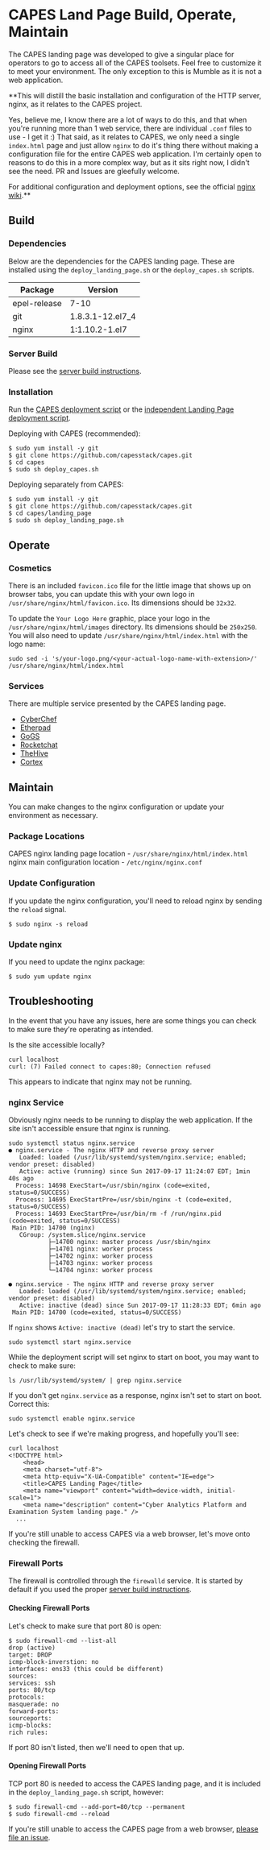 # CAPES Land Page Build, Operate, Maintain
The CAPES landing page was developed to give a singular place for operators to go to access all of the CAPES toolsets. Feel free to customize it to meet your environment. The only exception to this is Mumble as it is not a web application.

**This will distill the basic installation and configuration of the HTTP server, nginx, as it relates to the CAPES project.

Yes, believe me, I know there are a lot of ways to do this, and that when you're running more than 1 web service, there are individual `.conf` files to use - I get it :) That said, as it relates to CAPES, we only need a single `index.html` page and just allow `nginx` to do it's thing there without making a configuration file for the entire CAPES web application. I'm certainly open to reasons to do this in a more complex way, but as it sits right now, I didn't see the need. PR and Issues are gleefully welcome.

For additional configuration and deployment options, see the official [nginx wiki](https://www.nginx.com/resources/wiki/).**

## Build

### Dependencies
Below are the dependencies for the CAPES landing page. These are installed using the `deploy_landing_page.sh` or the `deploy_capes.sh` scripts.

| Package      | Version           |
|--------------|-------------------|
| epel-release | 7-10              |
| git          | 1.8.3.1-12.el7_4  |
| nginx        | 1:1.10.2-1.el7    |

### Server Build
Please see the [server build instructions](../docs/README.md#build-your-os).

### Installation
Run the [CAPES deployment script](../deploy_capes.sh) or the [independent Landing Page deployment script](deploy_landing_page.sh).

Deploying with CAPES (recommended):
```
$ sudo yum install -y git
$ git clone https://github.com/capesstack/capes.git
$ cd capes
$ sudo sh deploy_capes.sh
```
Deploying separately from CAPES:
```
$ sudo yum install -y git
$ git clone https://github.com/capesstack/capes.git
$ cd capes/landing_page
$ sudo sh deploy_landing_page.sh
```
## Operate
### Cosmetics
There is an included `favicon.ico` file for the little image that shows up on browser tabs, you can update this with your own logo in `/usr/share/nginx/html/favicon.ico`. Its dimensions should be `32x32`.

To update the `Your Logo Here` graphic, place your logo in the `/usr/share/nginx/html/images` directory. Its dimensions should be `250x250`. You will also need to update `/usr/share/nginx/html/index.html` with the logo name:
```
sudo sed -i 's/your-logo.png/<your-actual-logo-name-with-extension>/' /usr/share/nginx/html/index.html
```
### Services
There are multiple service presented by the CAPES landing page.
* [CyberChef](../cyberchef/build_operate_maintain.md)
* [Etherpad](../etherpad/build_operate_maintain.md)  
* [GoGS](../gogs/build_operate_maintain.md)  
* [Rocketchat](../rocketchat/build_operate_maintain.md)  
* [TheHive](../thehive/build_operate_maintain.md)  
* [Cortex](../thehive/build_operate_maintain.md)  

## Maintain
You can make changes to the nginx configuration or update your environment as necessary.

### Package Locations
CAPES nginx landing page location - `/usr/share/nginx/html/index.html`   
nginx main configuration location - `/etc/nginx/nginx.conf`

### Update Configuration
If you update the nginx configuration, you'll need to reload nginx by sending the `reload` signal.
```
$ sudo nginx -s reload
```

### Update nginx
If you need to update the nginx package:
```
$ sudo yum update nginx
```

## Troubleshooting
In the event that you have any issues, here are some things you can check to make sure they're operating as intended.

Is the site accessible locally?
```
curl localhost
curl: (7) Failed connect to capes:80; Connection refused
```
This appears to indicate that nginx may not be running.

### nginx Service
Obviously nginx needs to be running to display the web application. If the site isn't accessible ensure that nginx is running.
```
sudo systemctl status nginx.service
● nginx.service - The nginx HTTP and reverse proxy server
   Loaded: loaded (/usr/lib/systemd/system/nginx.service; enabled; vendor preset: disabled)
   Active: active (running) since Sun 2017-09-17 11:24:07 EDT; 1min 40s ago
  Process: 14698 ExecStart=/usr/sbin/nginx (code=exited, status=0/SUCCESS)
  Process: 14695 ExecStartPre=/usr/sbin/nginx -t (code=exited, status=0/SUCCESS)
  Process: 14693 ExecStartPre=/usr/bin/rm -f /run/nginx.pid (code=exited, status=0/SUCCESS)
 Main PID: 14700 (nginx)
   CGroup: /system.slice/nginx.service
           ├─14700 nginx: master process /usr/sbin/nginx
           ├─14701 nginx: worker process
           ├─14702 nginx: worker process
           ├─14703 nginx: worker process
           └─14704 nginx: worker process

● nginx.service - The nginx HTTP and reverse proxy server
   Loaded: loaded (/usr/lib/systemd/system/nginx.service; enabled; vendor preset: disabled)
   Active: inactive (dead) since Sun 2017-09-17 11:28:33 EDT; 6min ago
 Main PID: 14700 (code=exited, status=0/SUCCESS)
```
If `nginx` shows `Active: inactive (dead)` let's try to start the service.
```
sudo systemctl start nginx.service
```
While the deployment script will set nginx to start on boot, you may want to check to make sure:
```
ls /usr/lib/systemd/system/ | grep nginx.service
```
If you don't get `nginx.service` as a response, nginx isn't set to start on boot. Correct this:
```
sudo systemctl enable nginx.service
```
Let's check to see if we're making progress, and hopefully you'll see:
```
curl localhost
<!DOCTYPE html>
	<head>
	<meta charset="utf-8">
	<meta http-equiv="X-UA-Compatible" content="IE=edge">
	<title>CAPES Landing Page</title>
	<meta name="viewport" content="width=device-width, initial-scale=1">
	<meta name="description" content="Cyber Analytics Platform and Examination System landing page." />
  ...
```
If you're still unable to access CAPES via a web browser, let's move onto checking the firewall.

### Firewall Ports
The firewall is controlled through the `firewalld` service. It is started by default if you used the proper [server build instructions](../docs/README.md#build-your-os).

#### Checking Firewall Ports
Let's check to make sure that port 80 is open:
```
$ sudo firewall-cmd --list-all
drop (active)
target: DROP
icmp-block-inverstion: no
interfaces: ens33 (this could be different)
sources:
services: ssh
ports: 80/tcp
protocols:
masquerade: no
forward-ports:
sourceports:
icmp-blocks:
rich rules:
```
If port 80 isn't listed, then we'll need to open that up.

#### Opening Firewall Ports
TCP port 80 is needed to access the CAPES landing page, and it is included in the `deploy_landing_page.sh` script, however:
```
$ sudo firewall-cmd --add-port=80/tcp --permanent
$ sudo firewall-cmd --reload
```
If you're still unable to access the CAPES page from a web browser, [please file an issue](https://github.com/capesstack/capes/issues).
